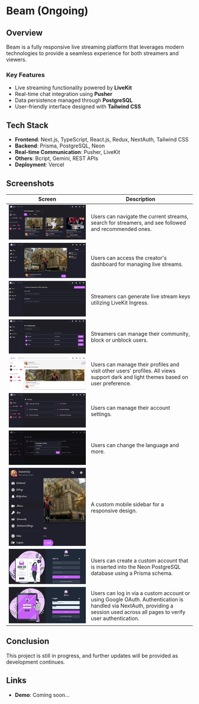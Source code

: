 # Beam (Ongoing)

## Overview
Beam is a fully responsive live streaming platform that leverages modern technologies to provide a seamless experience for both streamers and viewers. 

### Key Features
- Live streaming functionality powered by **LiveKit**
- Real-time chat integration using **Pusher**
- Data persistence managed through **PostgreSQL**
- User-friendly interface designed with **Tailwind CSS**

## Tech Stack
- **Frontend**: Next.js, TypeScript, React.js, Redux, NextAuth, Tailwind CSS
- **Backend**: Prisma, PostgreSQL, Neon
- **Real-time Communication**: Pusher, LiveKit
- **Others**: Bcript, Gemini, REST APIs
- **Deployment**: Vercel

## Screenshots
| Screen | Description |
|--------|-------------|
| ![Home](public/beam/home.png) | Users can navigate the current streams, search for streamers, and see followed and recommended ones. |
| ![Dashboard](public/beam/dashboard.png) | Users can access the creator's dashboard for managing live streams. |
| ![Stream Keys](public/beam/keys.png) | Streamers can generate live stream keys utilizing LiveKit Ingress. |
| ![Community Management](public/beam/community.png) | Streamers can manage their community, block or unblock users. |
| ![Profile Management](public/beam/profile.png) | Users can manage their profiles and visit other users' profiles. All views support dark and light themes based on user preference. |
| ![Account Settings](public/beam/settings.png) | Users can manage their account settings. |
| ![Language Settings](public/beam/settings_2.png) | Users can change the language and more. |
| ![Mobile Sidebar](public/beam/mobileSidebar.png) | A custom mobile sidebar for a responsive design. |
| ![Signup](public/beam/signup.png) | Users can create a custom account that is inserted into the Neon PostgreSQL database using a Prisma schema. |
| ![Login](public/beam/login.png) | Users can log in via a custom account or using Google OAuth. Authentication is handled via NextAuth, providing a session used across all pages to verify user authentication. |

## Conclusion
This project is still in progress, and further updates will be provided as development continues.

## Links
- **Demo**: Coming soon...
